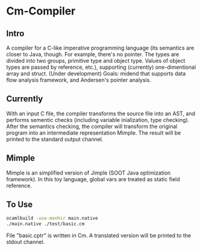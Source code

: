 # Cm-Compiler
## Intro
A compiler for a C-like imperative programming language (its semantics are closer to Java, though. For example, there's no pointer. The types are divided into two groups, primitive type and object type. Values of object types are passed by reference, etc.), supporting (currently) one-dimentional array and struct. (Under development) Goals: midend that supports data flow analysis framework, and Andersen's pointer analysis.

## Currently
With an input C file, the compiler transforms the source file into an AST, and performs sementic checks (including variable inialization, type checking). After the semantics checking, the compiler will transform the original program into an intermediate representation Mimple. The result will be printed to the standard output channel.

## Mimple
Mimple is an simplified version of Jimple (SOOT Java optimization framework). In this toy language, global vars are treated as static field reference.

## To Use
```bash
ocamlbuild -use-menhir main.native
./main.native ./test/basic.cm
```
File "basic.cptr" is written in Cm. A translated version will be printed to the stdout channel.
